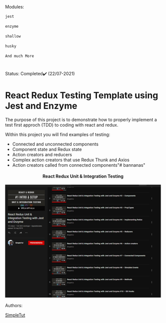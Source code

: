 
##
Modules:  

```
jest 

enzyme

shallow

husky

And much More
```
#
Status: Completed✔️ (22/07-2021)




# React Redux Testing Template using Jest and Enzyme

The purpose of this project is to demonstrate how to properly implement a test first approch (TDD) to coding with react and redux.

Within this project you will find examples of testing:

* Connected and unconnected components
* Component state and Redux state
* Action creators and reducers
* Complex action creators that use Redux Thunk and Axios
* Action creators called from connected components"# bannanas" 



<div align="center">
</div>



<h4 align="center" >
  React Redux Unit & Integration Testing
</h4>

<div align = "center">

  ![](Readme-info.png)
</div>


<div>
    Authors: 
  
  <p >
  <a href="https://www.youtube.com/playlist?list=PL-Db3tEF6pB8Am-IhCRgyGSxTalkDpUV_">SimpleTut</a>
</p>

  </div>
  
  

  




